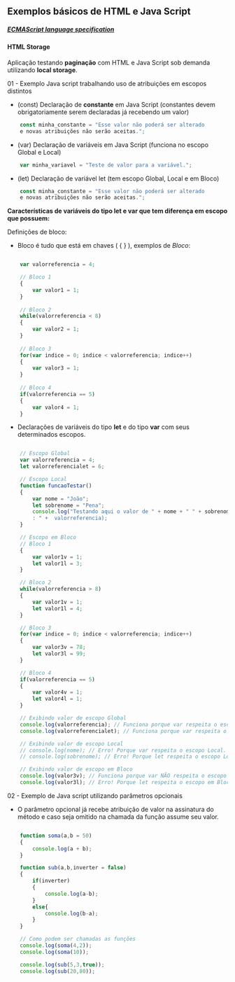 ## Exemplos básicos de HTML e Java Script

##### [ECMAScript language specification](https://www.ecma-international.org)<br/>

#### HTML Storage
Aplicação testando **paginação** com HTML e Java Script sob demanda utilizando **local storage**.

01 - Exemplo Java script trabalhando uso de atribuições em escopos distintos

- (const) Declaração de **constante** em Java Script (constantes devem obrigatoriamente serem declaradas já recebendo um valor)
```javascript
	const minha_constante = "Esse valor não poderá ser alterado 
	e novas atribuições não serão aceitas.";
```

- (var) Declaração de variáveis em Java Script (funciona no escopo Global e Local)
```javascript
	var minha_variavel = "Teste de valor para a variável.";
```

- (let) Declaração de variável let (tem escopo Global, Local e em Bloco)
```javascript
	const minha_constante = "Esse valor não poderá ser alterado 
	e novas atribuições não serão aceitas.";
```

**Características de variáveis do tipo **let** e **var** que tem diferença em escopo que possuem:**

Definições de bloco:

- Bloco é tudo que está em chaves ( { } ), exemplos de *Bloco*:
```javascript

	var valorreferencia = 4;

	// Bloco 1
	{
		var valor1 = 1;
	}
	
	// Bloco 2	
	while(valorreferencia < 8)
	{
		var valor2 = 1;
	}
	
	// Bloco 3	
	for(var indice = 0; indice < valorreferencia; indice++)
	{
		var valor3 = 1;
	}
	
	// Bloco 4
	if(valorreferencia == 5)
	{
		var valor4 = 1;
	}
```

- Declarações de variáveis do tipo **let** e do tipo **var** com seus determinados escopos.
```javascript

	// Escopo Global
	var valorreferencia = 4; 
	let valorreferencialet = 6;

	// Escopo Local
	function funcaoTestar()
	{
		var nome = "João";
		let sobrenome = "Pena";
		console.log("Testando aqui o valor de " + nome + " " + sobrenome + "
		: " +  valorreferencia);
	}

	// Escopo em Bloco
	// Bloco 1
	{
		var valor1v = 1;
		let valor1l = 3;
	}

	// Bloco 2	
	while(valorreferencia > 8)
	{
		var valor1v = 1;
		let valor1l = 4;
	}

	// Bloco 3	
	for(var indice = 0; indice < valorreferencia; indice++)
	{
		var valor3v = 78;
		let valor3l = 99;
	}

	// Bloco 4
	if(valorreferencia == 5)
	{
		var valor4v = 1;
		let valor4l = 1;
	}

	// Exibindo valor de escopo Global
	console.log(valorreferencia); // Funciona porque var respeita o escopo Global.
	console.log(valorreferencialet); // Funciona porque var respeita o escopo Global.

	// Exibindo valor de escopo Local
	// console.log(nome); // Erro! Porque var respeita o escopo Local.
	// console.log(sobrenome); // Erro! Porque let respeita o escopo Local.

	// Exibindo valor de escopo em Bloco
	console.log(valor3v); // Funciona porque var NÃO respeita o escopo em Bloco!
	console.log(valor3l); // Erro! Porque let respeita o escopo em Bloco!	
```

02 - Exemplo de Java script utilizando parâmetros opcionais

- O parâmetro opcional já recebe atribuição de valor na assinatura do método e caso seja omitido na chamada da função assume seu valor.
```javascript

	function soma(a,b = 50)
	{        
		console.log(a + b);
	}

	function sub(a,b,inverter = false)
	{
		if(inverter)
		{
			console.log(a-b);
		}
		else{
			console.log(b-a);
		}
	}

	// Como podem ser chamadas as funções 
	console.log(soma(4,2));
	console.log(soma(10));

	console.log(sub(5,3,true));
	console.log(sub(20,80));
```
